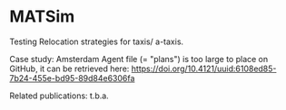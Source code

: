 # MATSim

Testing Relocation strategies for taxis/ a-taxis.

Case study: Amsterdam 
Agent file (= "plans") is too large to place on GitHub, it can be retrieved here: https://doi.org/10.4121/uuid:6108ed85-7b24-455e-bd95-89d84e6306fa

Related publications:
t.b.a.
